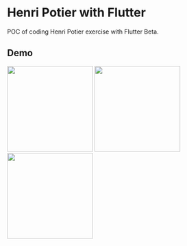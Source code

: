 # Henri Potier with Flutter

POC of coding Henri Potier exercise with Flutter Beta.

## Demo

<img src="https://i.imgur.com/ABkJ8fx.png" width="200" /> <img src="https://i.imgur.com/LUeHIuP.png" width="200" /> <img src="https://i.imgur.com/cLGDMAG.png" width="200" />
